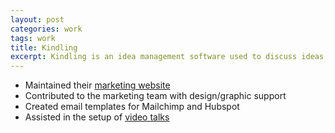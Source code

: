```yaml
---
layout: post
categories: work
tags: work
title: Kindling
excerpt: Kindling is an idea management software used to discuss ideas, solve problems, and purse  opportunities
---
```


* Maintained their [marketing website](https://kindlingapp.com/)
* Contributed to the marketing team with design/graphic support
* Created email templates for Mailchimp and Hubspot
* Assisted in the setup of [video talks](https://kindlingapp.com/lets-talk-innovation/)

<div class="screenshot">
  <div class="screenshot-chrome">
    <img class="cld-hidpi" data-src="http://res.cloudinary.com/gutierrezalex/image/upload/q_90/dpr_auto/v1487707711/k-screen_dieb8l.jpg">
  </div>
  <div class="screenshot-device screenshot-mobile">
    <img class="cld-hidpi" data-src="http://res.cloudinary.com/gutierrezalex/image/upload/q_90/dpr_auto/v1487711794/k-mobile_ighn2v.jpg">
  </div>
  <div class="screenshot-device screenshot-tablet">
    <img class="cld-hidpi" data-src="http://res.cloudinary.com/gutierrezalex/image/upload/q_90/dpr_auto/v1487707711/k-tablet_wgpuxj.jpg">
  </div>
    <img class="cld-hidpi" data-src="http://res.cloudinary.com/gutierrezalex/image/upload/q_90/dpr_auto/v1487707711/k-screen2_gdgmln.jpg">
</div>
